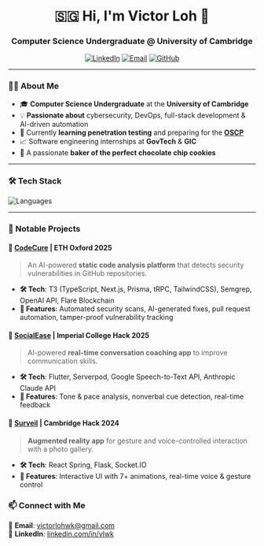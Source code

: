 <h1 align="center">🇸🇬 Hi, I'm Victor Loh 👋</h1>
<h3 align="center">Computer Science Undergraduate @ University of Cambridge</h3>

<p align="center">
  <a href="https://linkedin.com/in/vlwk"><img src="https://img.shields.io/badge/LinkedIn-blue?style=flat&logo=linkedin" alt="LinkedIn"></a>
  <a href="mailto:victorlohwk@gmail.com"><img src="https://img.shields.io/badge/Email-red?style=flat&logo=gmail" alt="Email"></a>
  <a href="https://github.com/vlwk"><img src="https://img.shields.io/github/followers/vlwk?label=Followers&style=social" alt="GitHub"></a>
</p>

---

### 👨‍💻 About Me  
- 🎓 **Computer Science Undergraduate** at the **University of Cambridge**
- 💡 **Passionate about** cybersecurity, DevOps, full-stack development & AI-driven automation  
- 🔐 Currently **learning penetration testing** and preparing for the [**OSCP**](https://www.offsec.com/courses/pen-200/)
- 📈 Software engineering internships at **GovTech** & **GIC**
- 🍪 A passionate **baker of the perfect chocolate chip cookies**  

---

### 🛠️ Tech Stack  
![Languages](https://skillicons.dev/icons?i=typescript,python,c,cpp,nextjs,react,nodejs,django,aws,gcp,terraform,kubernetes,docker,pytorch,flask)

---

### 🚀 Notable Projects  

#### **🔹 [CodeCure](https://github.com/zeyu2001/codecure) | ETH Oxford 2025**  
> An AI-powered **static code analysis platform** that detects security vulnerabilities in GitHub repositories.  
- **🛠️ Tech**: T3 (TypeScript, Next.js, Prisma, tRPC, TailwindCSS), Semgrep, OpenAI API, Flare Blockchain  
- **🔗 Features**: Automated security scans, AI-generated fixes, pull request automation, tamper-proof vulnerability tracking  

#### **🔹 [SocialEase](https://devpost.com/software/socialease-8gybm6) | Imperial College Hack 2025**  
> AI-powered **real-time conversation coaching app** to improve communication skills.  
- **🛠️ Tech**: Flutter, Serverpod, Google Speech-to-Text API, Anthropic Claude API  
- **🔗 Features**: Tone & pace analysis, nonverbal cue detection, real-time feedback  

#### **🔹 [Surveil](https://devpost.com/software/s-u-r-v-e-i-l) | Cambridge Hack 2024**  
> **Augmented reality app** for gesture and voice-controlled interaction with a photo gallery.  
- **🛠️ Tech**: React Spring, Flask, Socket.IO  
- **🔗 Features**: Interactive UI with 7+ animations, real-time voice & gesture control  


### 📫 Connect with Me  
📧 **Email**: [victorlohwk@gmail.com](mailto:victorlohwk@gmail.com)  
💼 **LinkedIn**: [linkedin.com/in/vlwk](https://linkedin.com/in/vlwk)  
